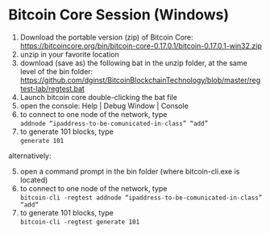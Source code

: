# Bitcoin Core Session (Windows)

1. Download the portable version (zip) of Bitcoin Core: <https://bitcoincore.org/bin/bitcoin-core-0.17.0.1/bitcoin-0.17.0.1-win32.zip>
2. unzip in your favorite location
3. download (save as) the following bat in the unzip folder, at the same level of the bin folder: <https://github.com/dginst/BitcoinBlockchainTechnology/blob/master/regtest-lab/regtest.bat>
4. Launch bitcoin core double-clicking the bat file
5. open the console: Help | Debug Window | Console
6. to connect to one node of the network, type  
   `addnode “ipaddress-to-be-comunicated-in-class” “add”`
7. to generate 101 blocks, type  
   `generate 101`

alternatively:

5. open a command prompt in the bin folder (where bitcoin-cli.exe is located)
6. to connect to one node of the network, type  
   `bitcoin-cli -regtest addnode “ipaddress-to-be-comunicated-in-class” “add”`
7. to generate 101 blocks, type  
   `bitcoin-cli -regtest generate 101`
